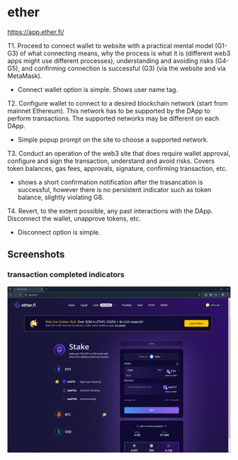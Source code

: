 # ether
https://app.ether.fi/

T1. Proceed to connect wallet to website with a practical mental model (G1-G3) of what connecting means, why the process is what it is (different web3 apps might use different processes), understanding and avoiding risks (G4-G5), and confirming connection is successful (G3) (via the website and via MetaMask).

- Connect wallet option is simple. Shows user name tag.

T2. Configure wallet to connect to a desired blockchain network (start from mainnet Ethereum). This network has to be supported by the DApp to perform transactions. The supported networks may be different on each DApp.

- Simple popup prompt on the site to choose a supported network.

T3. Conduct an operation of the web3 site that does require wallet approval, configure and sign the transaction, understand and avoid risks. Covers token balances, gas fees, approvals, signature, confirming transaction, etc.

- shows a short confirmation notification after the trasancation is successful, however there is no persistent indicator such as token balance, slightly violating G8.


T4. Revert, to the extent possible, any past interactions with the DApp. Disconnect the wallet, unapprove tokens, etc. 

- Disconnect option is simple.

## Screenshots
### transaction completed indicators
![trx completed](image-42.png)
